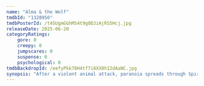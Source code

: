```yaml
---
name: "Alma & the Wolf"
tmdbId: "1328956"
tmdbPosterId: /t4SUgmGGhMS4t9g0DJzAjRS5Hcj.jpg
releaseDate: 2025-06-20
categoryRatings:
    gore: 0
    creepy: 0
    jumpscares: 0
    suspense: 0
    psychological: 0
tmdbBackdropId: /eefyPkk70H4tf7i8XX8hI2dAaNC.jpg
synopsis: "After a violent animal attack, paranoia spreads through Spiral Creek. But when Deputy Ren Accord gets too close, his son vanishes, and reality begins to fracture."
---
```

